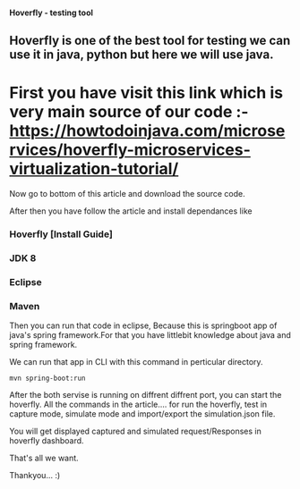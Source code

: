 #### Hoverfly - testing tool 

## Hoverfly is one of the best tool for testing we can use it in java, python but here we will use java.

# First you have visit this link which is very main source of our code :- https://howtodoinjava.com/microservices/hoverfly-microservices-virtualization-tutorial/

Now go to bottom of this article and download the source code.

After then you have follow the article and install dependances like 

### Hoverfly [Install Guide]
### JDK 8
### Eclipse
### Maven

Then you can run that code in eclipse, Because this is springboot app of java's spring framework.For that you have littlebit knowledge about java and spring framework.

We can run that app in CLI with this command in perticular directory.

```
mvn spring-boot:run
```

After the both servise is running on diffrent diffrent port, you can start the hoverfly.
All the commands in the article.... for run the hoverfly, test in capture mode, simulate mode and import/export the simulation.json file. 

You will get displayed captured and simulated request/Responses in hoverfly dashboard.


That's all we want.



Thankyou...  :)
